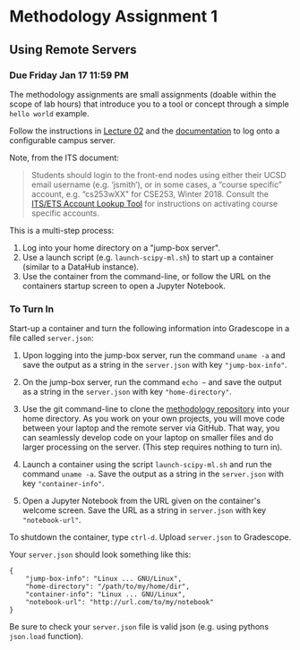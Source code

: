 # Methodology Assignment 1

## Using Remote Servers

### Due Friday Jan 17 11:59 PM

The methodology assignments are small assignments (doable within the
scope of lab hours) that introduce you to a tool or concept through a
simple `hello world` example.

Follow the instructions in [Lecture
02](https://github.com/afraenkel/DSC180A-DS-Methodology/blob/master/week02/Lecture%2002.pdf)
and the [documentation](http://go.ucsd.edu/2CZladZ) to log onto a
configurable campus server.

Note, from the ITS document:
> Students should login to the front-end nodes using either their UCSD
email username (e.g. ‘jsmith’), or in some cases, a “course specific”
account, e.g. “cs253wXX" for CSE253, Winter 2018. Consult the [ITS/ETS
Account Lookup
Tool](https://www.google.com/url?q=https://sdacs.ucsd.edu/~icc/index.php&sa=D&ust=1579049815630000)
for instructions on activating course specific accounts.

This is a multi-step process:
1. Log into your home directory on a "jump-box server".
2. Use a launch script (e.g. `launch-scipy-ml.sh`) to start up a
   container (similar to a DataHub instance).
3. Use the container from the command-line, or follow the URL on the
   containers startup screen to open a Jupyter Notebook.
   
### To Turn In

Start-up a container and turn the following information into
Gradescope in a file called `server.json`:

1. Upon logging into the jump-box server, run the command `uname -a`
   and save the output as a string in the `server.json` with key
   `"jump-box-info"`.
   
2. On the jump-box server, run the command `echo ~` and save the
   output as a string in the `server.json` with key
   `"home-directory"`.
   
3. Use the git command-line to clone the [methodology repository](https://github.com/afraenkel/DSC180A-DS-Methodology) into your home directory. As you work on your own projects, you will move code between your laptop and the remote server via GitHub. That way, you can seamlessly develop code on your laptop on smaller files and do larger processing on the server. (This step requires nothing to turn in).
   
3. Launch a container using the script `launch-scipy-ml.sh` and run
   the command `uname -a`. Save the output as a string in the `server.json` with key
   `"container-info"`.

4. Open a Jupyter Notebook from the URL given on the container's
   welcome screen. Save the URL as a string in `server.json` with key
   `"notebook-url"`.
   
To shutdown the container, type `ctrl-d`. Upload `server.json` to Gradescope.

Your `server.json` should look something like this:

```
{
    "jump-box-info": "Linux ... GNU/Linux",
    "home-directory": "/path/to/my/home/dir",
    "container-info": "Linux ... GNU/Linux",
    "notebook-url": "http://url.com/to/my/notebook"
}
```

Be sure to check your `server.json` file is valid json (e.g. using
pythons `json.load` function).
